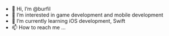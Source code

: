 - 👋 Hi, I’m @burfil
- 👀 I’m interested in game development and mobile development
- 🌱 I’m currently learning iOS development, Swift
- 📫 How to reach me ...

<!---
burfil/burfil is a ✨ special ✨ repository because its `README.md` (this file) appears on your GitHub profile.
You can click the Preview link to take a look at your changes.
--->
